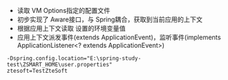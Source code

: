 - 读取 VM Options指定的配置文件
- 初步实现了 Aware接口，与 Spring耦合，获取到当前应用的上下文
- 根据应用上下文读取 设置的环境变量值
- 应用上下文派发事件(extends ApplicationEvent)，监听事件(implements ApplicationListener<? extends ApplicationEvent>)

```
-Dspring.config.location="E:\spring-study-test\ZSMART_HOME\user.properties"
ztesoft=TestZteSoft
```
